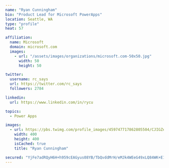 ```yaml
---
name: "Ryan Cunningham"
bio: "Product Lead for Microsoft PowerApps"
location: Seattle, WA
type: "profile"
heat: 57

affiliation:
  name: Microsoft
  domain: microsoft.com
  images:
    - url: "/assets/images/organizations/microsoft.com-50x50.jpg"
      width: 50
      height: 50

twitter:
  username: rc_says
  url: https://twitter.com/rc_says
  followers: 2784

linkedin:
  url: https://www.linkedin.com/in/rycu

topics:
  - Power Apps

images:
  - url: https://pbs.twimg.com/profile_images/459747717862805504/CJIGZejd_400x400.png
    width: 400
    height: 400
    isCached: true
    title: "Ryan Cunningham"

secured: "YjFe7adRQyH6H+h959cEAGyus08YB/TbQvddMrH/eMJk4WEeG49xLQ84WK+E18L4aBFnH/uYRkODUsjcUQU8L0yct8CyoUmpi67JnoTZt9ZvXoP+n9yTI70wILy9g24AO8W3CQg78Gs8b2JVLUolFqVXC2nugrDtpucSFOeBunR/w/sRZEXFoeuYaUnN+rAx5J0ZXXHurI+sQYG+YJlDn10J+jIRZrabAw3EqBuKFsr4LPRfwZGAVDdJSCBnuU4kidwL8KC1PL+CTAB6mf1z0DI898Ig7laDNu9tqeGH5kh01sL8ZwTZUqapbvP4jg9Beq5XEfmhYu49lTRxaUQ4LKD3hDGPIlC2DRrGTn+LbezkcS1HmCV/wwOqvhkgK6N8icmTli+/63MM9k28kuSp4nMwMKHDx+jVdCAEfhbLURs=;iuTZaxHWAZUEPg5XxT2+7g=="
---
```


